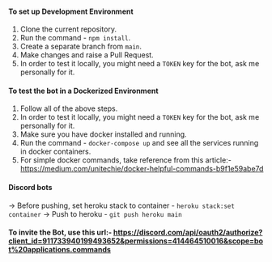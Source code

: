 #### To set up Development Environment

1. Clone the current repository.
2. Run the command - `npm install`.
3. Create a separate branch from `main`.
4. Make changes and raise a Pull Request.
5. In order to test it locally, you might need a `TOKEN` key for the bot, ask me personally for it.

#### To test the bot in a Dockerized Environment

1. Follow all of the above steps.
2. In order to test it locally, you might need a `TOKEN` key for the bot, ask me personally for it.
3. Make sure you have docker installed and running.
4. Run the command - `docker-compose up` and see all the services running in docker containers.
5. For simple docker commands, take reference from this article:- https://medium.com/unitechie/docker-helpful-commands-b9f1e59abe7d

#### Discord bots

-> Before pushing, set heroku stack to container - `heroku stack:set container`
-> Push to heroku - `git push heroku main`


#### To invite the Bot, use this url:- https://discord.com/api/oauth2/authorize?client_id=911733940199493652&permissions=414464510016&scope=bot%20applications.commands
